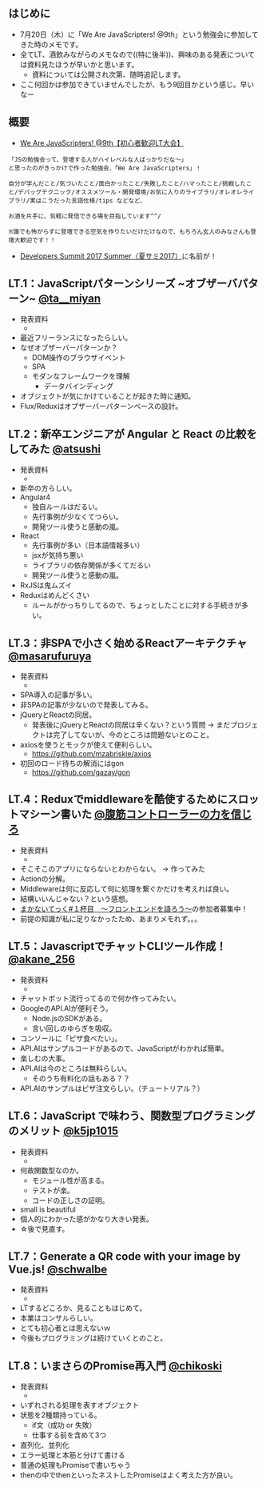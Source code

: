 ## はじめに
- 7月20日（木）に「We Are JavaScripters! @9th」という勉強会に参加してきた時のメモです。
- 全てLT、酒飲みながらのメモなので((特に後半))、興味のある発表については資料見たほうが早いかと思います。
  - 資料については公開され次第、随時追記します。
- ここ何回かは参加できていませんでしたが、もう9回目かという感じ。早いなー

## 概要
- [We Are JavaScripters! @9th【初心者歓迎LT大会】](https://wajs.connpass.com/event/60077/)

```
「JSの勉強会って、登壇する人がハイレベルな人ばっかりだな〜」
と思ったのがきっかけで作った勉強会、「We Are JavaScripters」！

自分が学んだこと/気づいたこと/面白かったこと/失敗したこと/ハマったこと/挑戦したこと/デバッグテクニック/オススメツール・開発環境/お気に入りのライブラリ/オレオレライブラリ/実はこうだった言語仕様/tips などなど、

お酒を片手に、気軽に発信できる場を目指しています^^/

※誰でも怖がらずに登壇できる空気を作りたいだけだけなので、もちろん玄人のみなさんも登壇大歓迎です！！
```

- [Developers Summit 2017 Summer（夏サミ2017）](http://event.shoeisha.jp/devsumi/20170728)に名前が！

## LT.1：JavaScriptパターンシリーズ ~オブザーバパターン~ [@ta__miyan](https://twitter.com/ta__miyan)
- 発表資料
  - []()
- 最近フリーランスになったらしい。
- なぜオブザーバーパターンか？
  - DOM操作のブラウザイベント
  - SPA
  - モダンなフレームワークを理解
    - データバインディング
- オブジェクトが気にかけていることが起きた時に通知。
- Flux/Reduxはオブザーバーパターンベースの設計。

## LT.2：新卒エンジニアが Angular と React の比較をしてみた [@atsushi](https://twitter.com/atsushi)
- 発表資料
  - []()
- 新卒の方らしい。
- Angular4
  - 独自ルールはだるい。
  - 先行事例が少なくてつらい。
  - 開発ツール使うと感動の嵐。
- React
  - 先行事例が多い（日本語情報多い）
  - jsxが気持ち悪い
  - ライブラリの依存関係が多くてだるい
  - 開発ツール使うと感動の嵐。
- RxJSは鬼ムズイ
- Reduxはめんどくさい
  - ルールがかっちりしてるので、ちょっとしたことに対する手続きが多い。

## LT.3：非SPAで小さく始めるReactアーキテクチャ [@masarufuruya](https://twitter.com/masarufuruya)
- 発表資料
  - []()
- SPA導入の記事が多い。
- 非SPAの記事が少ないので発表してみる。
- jQueryとReactの同居。
  - 発表後にjQueryとReactの同居は辛くない？という質問 → まだプロジェクトは完了してないが、今のところは問題ないとのこと。
- axiosを使うとモックが使えて便利らしい。
  - https://github.com/mzabriskie/axios
- 初回のロード待ちの解消にはgon
  - https://github.com/gazay/gon

## LT.4：Reduxでmiddlewareを酷使するためにスロットマシーン書いた [@腹筋コントローラーの力を信じろ](https://twitter.com/8845musign)
- 発表資料
  - []()
- そこそこのアプリにならないとわからない。 → 作ってみた
- Actionの分解。
- Middlewareは何に反応して何に処理を繋ぐかだけを考えれば良い。
- 結構いいんじゃない？という感想。
- [まかないてっく#１杯目　〜フロントエンドを語ろう〜](https://teamspirit.connpass.com/event/62228/)の参加者募集中！
- 前提の知識が私に足りなかったため、あまりメモれず。。。

## LT.5：JavascriptでチャットCLIツール作成！[@akane_256](https://twitter.com/akane_256)
- 発表資料
  - []()
- チャットボット流行ってるので何か作ってみたい。
- GoogleのAPI.AIが便利そう。
  - Node.jsのSDKがある。
  - 言い回しのゆらぎを吸収。
- コンソールに「ピザ食べたい」。
- API.AIはサンプルコードがあるので、JavaScriptがわかれば簡単。
- 楽しむの大事。
- API.AIは今のところは無料らしい。
  - そのうち有料化の話もある？？
- API.AIのサンプルはピザ注文らしい。（チュートリアル？）

## LT.6：JavaScript で味わう、関数型プログラミングのメリット [@k5jp1015](https://twitter.com/k5jp1015)
- 発表資料
  - []()
- 何故関数型なのか。
  - モジュール性が高まる。
  - テストが楽。
  - コードの正しさの証明。
- small is beautiful
- 個人的にわかった感がかなり大きい発表。
- ☆後で見直す。

## LT.7：Generate a QR code with your image by Vue.js! [@schwalbe](https://twitter.com/schwalbe)
- 発表資料
  - []()
- LTするどころか、見ることもはじめて。
- 本業はコンサルらしい。
- とても初心者とは思えないｗ
- 今後もプログラミングは続けていくとのこと。

## LT.8：いまさらのPromise再入門 [@chikoski](https://twitter.com/chikoski)
- 発表資料
  - []()
- いずれされる処理を表すオブジェクト
- 状態を2種類持っている。
  - if文（成功 or 失敗）
  - 仕事する前を含めて3つ
- 直列化、並列化
- エラー処理と本筋と分けて書ける
- 普通の処理もPromiseで書いちゃう
- thenの中でthenといったネストしたPromiseはよく考えた方が良い。
